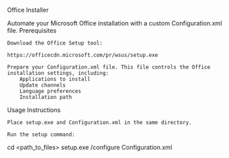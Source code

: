 Office Installer

Automate your Microsoft Office installation with a custom Configuration.xml file.
Prerequisites

    Download the Office Setup tool:

    https://officecdn.microsoft.com/pr/wsus/setup.exe

    Prepare your Configuration.xml file. This file controls the Office installation settings, including:
        Applications to install
        Update channels
        Language preferences
        Installation path

Usage Instructions

    Place setup.exe and Configuration.xml in the same directory.

    Run the setup command:

cd <path_to_files>
setup.exe /configure Configuration.xml
